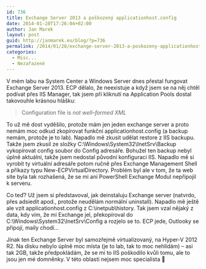 ```yaml
---
id: 736
title: Exchange Server 2013 a poškozený applicationhost.config
date: 2014-01-28T17:26:04+02:00
author: Jan Marek
layout: post
guid: http://janmarek.eu/blog/?p=736
permalink: /2014/01/28/exchange-server-2013-a-poskozeny-applicationhost-config/
categories:
  - Misc...
  - Nezařazené
---
```

V mém labu na System Center a Windows Server dnes přestal fungovat Exchange Server 2013. ECP dělalo, že neexistuje a když jsem se na něj chtěl podívat přes IIS Manager, tak jsem při kliknutí na Application Pools dostal takovouhle krásnou hlášku:

> <span class="st">Configuration file is <em>not well</em>&#8211;<em>formed XML</em></span>

To už mě dost vyděšilo, protože mám jen jeden exchange server a proto nemám moc odkud zkopírovat funkční applicationhost.config (a backup nemám, protože je to lab). Napadlo mě zkusit udělat restore z IIS backupu. Takže jsem zkusil ze složky C:\Windows\System32\InetSrv\Backup vykopírovat config soubor do Config adresáře. Bohužel ten backup nebyl úplně aktuální, takže jsem nedostal původní konfiguraci IIS. Napadlo mě si vyrobit ty virtuální adresáře potom ručně přes Exchange Management Shell a příkazy typu New-ECPVirtualDirectory. Problém byl ale v tom, že ta web site byla tak rozhašená, že se mi ani PowerShell Exchange Modul nepřipojil k serveru.

Co teď? Už jsem si představoval, jak deinstaluju Exchange server (natvrdo, přes adsiedit apod., protože neudělám normální uninstall). Napadlo mě ještě ale vzít applicationhost.config z C:\inetpub\history. Tak jsem vzal nějaký z data, kdy vím, že mi Exchange jel, překopíroval do C:\Windows\System32\InetSrv\Config a rozjelo se to. ECP jede, Outlooky se připojí, maily chodí&#8230;

Jinak ten Exchange Server byl samozřejmě virtualizovaný, na Hyper-V 2012 R2. Na disku nebylo úplně moc místa (je to lab, tak to moc nehlídám) &#8211; asi tak 2GB, takže předpokládám, že se mi to IIS poškodilo kvůli tomu, ale to jsou jen mé domněnky. V této oblasti nejsem moc specialista 🙂
